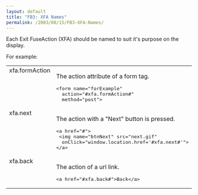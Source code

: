 ```yaml
---
layout: default
title: "FB3: XFA Names"
permalink: /2003/08/15/FB3-XFA-Names/
---
```


<P>Each Exit FuseAction (XFA) should be named to suit it's purpose on the display. </P>
<P>For example:</P>
<P>
<TABLE cellSpacing=0 cellPadding=5 align=center border=0>

<TR vAlign=top>
<TD>xfa.formAction</TD>
<TD>
<P>The action attribute of a form tag.</P><PRE>&lt;form name="forExample" <BR>	action="#xfa.formAction#" <BR>	method="post"&gt;</PRE></TD></TR>
<TR vAlign=top>
<TD>xfa.next</TD>
<TD>
<P>The action with a "Next" button is pressed.</P><PRE>&lt;a href="#"&gt;<BR> &lt;img name="btnNext" src="next.gif" <BR>  onClick="window.location.href='#xfa.next#'"&gt;<BR>&lt;/a&gt;</PRE></TD></TR>
<TR vAlign=top>
<TD>xfa.back</TD>
<TD>
<P>The action of a url link.</P><PRE>&lt;a href="#xfa.back#"&gt;Back&lt;/a&gt;</PRE></TD></TR></TABLE></P>
